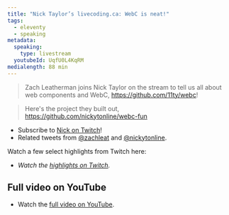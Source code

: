 ```yaml
---
title: "Nick Taylor’s livecoding.ca: WebC is neat!"
tags:
  - eleventy
  - speaking
metadata:
  speaking:
    type: livestream
  youtubeId: UqfU0L4KqRM
medialength: 88 min
---
```

> Zach Leatherman joins Nick Taylor on the stream to tell us all about web components and WebC, https://github.com/11ty/webc!

> Here's the project they built out, https://github.com/nickytonline/webc-fun

* Subscribe to [Nick on Twitch](https://www.twitch.tv/nickytonline)!
* Related tweets from [@zachleat](https://twitter.com/zachleat/status/1580267677998026755) and [@nickytonline](https://twitter.com/nickytonline/status/1580252525835350017).

Watch a few select highlights from Twitch here:

<is-land on:visible>
	<template data-island>
		<iframe src="https://player.twitch.tv/?video=1622666476&parent=www.zachleat.com" frameborder="0" allowfullscreen="true" scrolling="no" height="378" width="620"></iframe>
	</template>
</is-land>

* _Watch the [highlights on Twitch](https://www.twitch.tv/videos/1622666476)._

## Full video on YouTube

<div class="fullwidth"><youtube-lite-player @slug="UqfU0L4KqRM" @label="{{ title }}"></youtube-lite-player></div>

* Watch the [full video on YouTube](https://www.youtube.com/watch?v=UqfU0L4KqRM).

